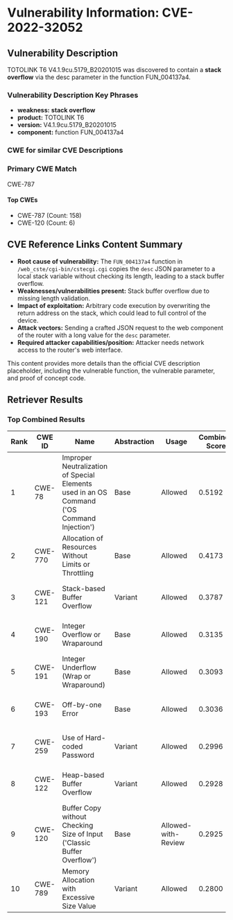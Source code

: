 # Vulnerability Information: CVE-2022-32052

## Vulnerability Description
TOTOLINK T6 V4.1.9cu.5179_B20201015 was discovered to contain a **stack overflow** via the desc parameter in the function FUN_004137a4.

### Vulnerability Description Key Phrases
- **weakness:** **stack overflow**
- **product:** TOTOLINK T6
- **version:** V4.1.9cu.5179_B20201015
- **component:** function FUN_004137a4

### CWE for similar CVE Descriptions
### Primary CWE Match
CWE-787

#### Top CWEs
- CWE-787 (Count: 158)
- CWE-120 (Count: 6)

## CVE Reference Links Content Summary
- **Root cause of vulnerability:** The `FUN_004137a4` function in `/web_cste/cgi-bin/cstecgi.cgi` copies the `desc` JSON parameter to a local stack variable without checking its length, leading to a stack buffer overflow.
- **Weaknesses/vulnerabilities present:** Stack buffer overflow due to missing length validation.
- **Impact of exploitation:** Arbitrary code execution by overwriting the return address on the stack, which could lead to full control of the device.
- **Attack vectors:** Sending a crafted JSON request to the web component of the router with a long value for the `desc` parameter.
- **Required attacker capabilities/position:** Attacker needs network access to the router's web interface.

This content provides more details than the official CVE description placeholder, including the vulnerable function, the vulnerable parameter, and proof of concept code.

## Retriever Results

### Top Combined Results

| Rank | CWE ID | Name | Abstraction | Usage | Combined Score | Retrievers | Individual Scores |
|------|--------|------|-------------|-------|---------------|------------|-------------------|
| 1 | CWE-78 | Improper Neutralization of Special Elements used in an OS Command ('OS Command Injection') | Base | Allowed | 0.5192 | dense, sparse, graph | dense: 0.507, sparse: 0.103, graph: 0.578 |
| 2 | CWE-770 | Allocation of Resources Without Limits or Throttling | Base | Allowed | 0.4173 | sparse, graph | sparse: 0.104, graph: 1.000 |
| 3 | CWE-121 | Stack-based Buffer Overflow | Variant | Allowed | 0.3787 | dense, sparse | dense: 0.612, sparse: 0.182 |
| 4 | CWE-190 | Integer Overflow or Wraparound | Base | Allowed | 0.3135 | dense, sparse | dense: 0.527, sparse: 0.087 |
| 5 | CWE-191 | Integer Underflow (Wrap or Wraparound) | Base | Allowed | 0.3093 | dense, sparse | dense: 0.520, sparse: 0.086 |
| 6 | CWE-193 | Off-by-one Error | Base | Allowed | 0.3036 | dense, sparse | dense: 0.500, sparse: 0.093 |
| 7 | CWE-259 | Use of Hard-coded Password | Variant | Allowed | 0.2996 | dense, sparse | dense: 0.537, sparse: 0.098 |
| 8 | CWE-122 | Heap-based Buffer Overflow | Variant | Allowed | 0.2928 | dense, sparse | dense: 0.530, sparse: 0.091 |
| 9 | CWE-120 | Buffer Copy without Checking Size of Input ('Classic Buffer Overflow') | Base | Allowed-with-Review | 0.2925 | dense, sparse | dense: 0.501, sparse: 0.097 |
| 10 | CWE-789 | Memory Allocation with Excessive Size Value | Variant | Allowed | 0.2800 | dense, sparse | dense: 0.509, sparse: 0.085 |

